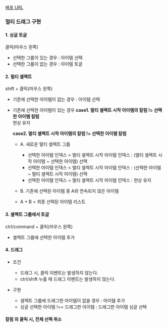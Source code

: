 [배포 URL](https://dragdrop-kimhayeon.netlify.app/)

### 멀티 드래그 구현
#### 1. 싱글 토글

클릭(마우스 왼쪽)

- 선택한 그룹이 있는 경우 : 아이템 선택
- 선택한 그룹이 없는 경우 : 아이템 토글

#### 2. 멀티 셀렉트

shift + 클릭(마우스 왼쪽)

- 기존에 선택한 아이템이 없는 경우 : 아이템 선택
- 기존에 선택한 아이템이 있는 경우
  **case1. 멀티 셀렉트 시작 아이템의 칼럼 != 선택한 아이템 칼럼**<br>
  현상 유지

  **case2. 멀티 셀렉트 시작 아이템의 칼럼 != 선택한 아이템 칼럼**<br>

  - A. 새로운 멀티 셀렉트 그룹

    - 선택한 아이템 인덱스 > 멀티 셀렉트 시작 아이템 인덱스 : (멀티 셀렉트 시작 아이템 ~ 선택한 아이템) 선택
    - 선택한 아이템 인덱스 < 멀티 셀렉트 시작 아이템 인덱스 : (선택한 아이템 ~ 멀티 셀렉트 시작 아이템) 선택
    - 선택한 아이템 인덱스 = 멀티 셀렉트 시작 아이템 인덱스 : 현상 유지

  - B. 기존에 선택된 아이템 중 A와 연속되지 않은 아이템
  - A + B = 최종 선택된 아이템 리스트

#### 3. 셀렉트 그룹에서 토글

ctrl/command + 클릭(마우스 왼쪽)

- 셀렉트 그룹에 선택한 아이템 추가

#### 4. 드래그

- 조건

  - 드래그 시, 클릭 이벤트는 발생하지 않는다.
  - ctrl/shift 누를 때 드래그 이벤트는 발생하지 않는다.

- 구현
  - 셀렉트 그룹에 드래그한 아이템이 없을 경우 : 아이템 추가
  - 싱글 선택한 아이템 !== 드래그한 아이템 : 드래그한 아이템 싱글 선택

#### 칼럼 외 클릭 시, 전체 선택 취소
